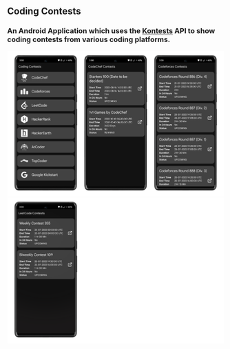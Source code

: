 ## Coding Contests
### An Android Application which uses the [Kontests](https://kontests.net/api) API to show coding contests from various coding platforms.
![](./readme/image1.png)
![](./readme/image2.png)
